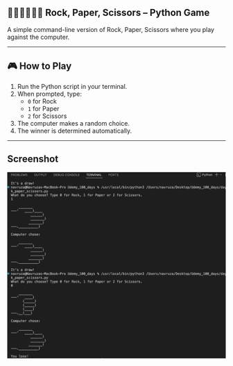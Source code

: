 ## ✊🏻✋🏻✌🏻 Rock, Paper, Scissors – Python Game

A simple command-line version of Rock, Paper, Scissors where you play against the computer.

---

## 🎮 How to Play

1. Run the Python script in your terminal.
2. When prompted, type:
   - `0` for Rock  
   - `1` for Paper  
   - `2` for Scissors
3. The computer makes a random choice.
4. The winner is determined automatically.

---

## Screenshot

![Rock, Paper, SCissors final result](rock_paper_scissors.png)


